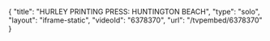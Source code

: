 {
    "title": "HURLEY PRINTING PRESS: HUNTINGTON BEACH",
    "type": "solo",
    "layout": "iframe-static",
    "videoId": "6378370",
    "url": "\/tvpembed\/6378370"
}
